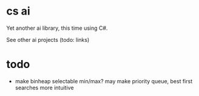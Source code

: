 # cs ai

Yet another ai library, this time using C#.

See other ai projects (todo: links)

# todo

- make binheap selectable min/max? may make priority queue, best first searches more intuitive